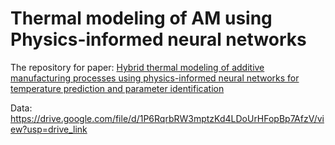 # Thermal modeling of AM using Physics-informed neural networks
The repository for paper: [Hybrid thermal modeling of additive manufacturing processes using physics-informed neural networks for temperature prediction and parameter identification](https://link.springer.com/article/10.1007/s00466-022-02257-9)

Data: https://drive.google.com/file/d/1P6RqrbRW3mptzKd4LDoUrHFopBp7AfzV/view?usp=drive_link
